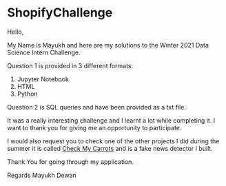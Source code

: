 # ShopifyChallenge

Hello,

My Name is Mayukh and here are my solutions to the Winter 2021 Data Science Intern Challenge.

Question 1 is provided in 3 different formats:
  1. Jupyter Notebook
  2. HTML
  3. Python
  
Question 2 is SQL queries and have been provided as a txt file.

It was a really interesting challenge and I learnt a lot while completing it. I want to thank you for giving me an opportunity to participate.

I would also request you to check one of the other projects I did during the summer it is called [Check My Carrots](https://github.com/mayukh3333/CheckMyCarrots) and is a fake news detector I built.

Thank You for going through my application.

Regards
Mayukh Dewan
